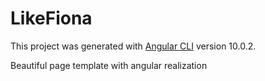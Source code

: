 # LikeFiona

This project was generated with [Angular CLI](https://github.com/angular/angular-cli) version 10.0.2.

Beautiful page template with angular realization
